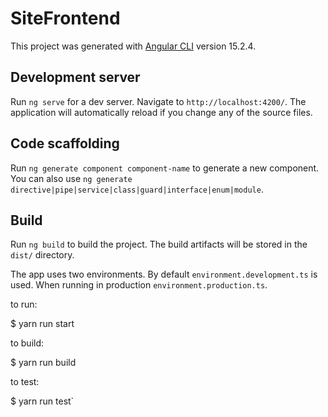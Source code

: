 # SiteFrontend

This project was generated with [Angular CLI](https://github.com/angular/angular-cli) version 15.2.4.

## Development server

Run `ng serve` for a dev server. Navigate to `http://localhost:4200/`. The application will automatically reload if you change any of the source files.

## Code scaffolding

Run `ng generate component component-name` to generate a new component. You can also use `ng generate directive|pipe|service|class|guard|interface|enum|module`.

## Build

Run `ng build` to build the project. The build artifacts will be stored in the `dist/` directory.

The app uses two environments. By default `environment.development.ts` is used. When running in production `environment.production.ts`.

to run:

  $ yarn run start

to build:

  $ yarn run build

to test:

  $ yarn run test`
